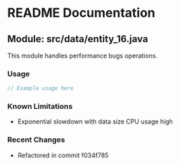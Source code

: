 # README Documentation

## Module: src/data/entity_16.java

This module handles performance bugs operations.

### Usage

```javascript
// Example usage here
```

### Known Limitations

- Exponential slowdown with data size CPU usage high

### Recent Changes

- Refactored in commit f034f785
